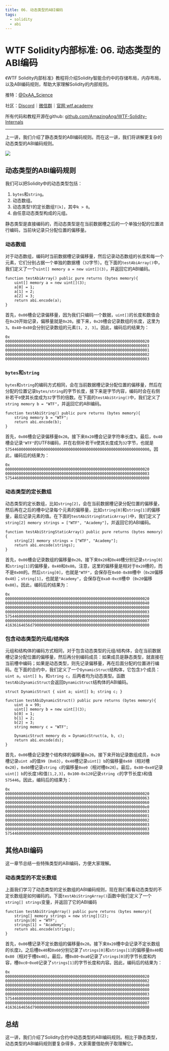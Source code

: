 ```yaml
---
title: 06. 动态类型的ABI编码
tags:
  - solidity
  - abi
---
```


# WTF Solidity内部标准: 06. 动态类型的ABI编码

《WTF Solidity内部标准》教程将介绍Solidity智能合约中的存储布局，内存布局，以及ABI编码规则，帮助大家理解Solidity的内部规则。

推特：[@0xAA_Science](https://twitter.com/0xAA_Science)

社区：[Discord](https://discord.gg/5akcruXrsk)｜[微信群](https://docs.google.com/forms/d/e/1FAIpQLSe4KGT8Sh6sJ7hedQRuIYirOoZK_85miz3dw7vA1-YjodgJ-A/viewform?usp=sf_link)｜[官网 wtf.academy](https://wtf.academy)

所有代码和教程开源在github: [github.com/AmazingAng/WTF-Solidity-Internals](https://github.com/AmazingAng/WTF-Solidity-Internals)

-----

上一讲，我们介绍了静态类型的ABI编码规则。而在这一讲，我们将讲解更复杂的动态类型的ABI编码规则。

![](./img/6-1.png)

## 动态类型的ABI编码规则

我们可以把Solidity中的动态类型包括：

1. `bytes`和`string`。
2. 动态数组。
3. 动态类型`T`的定长数组`T[k]`，其中`k > 0`。
4. 由任意动态类型构成的元组。

静态类型是直接编码的，而动态类型是在当前数据槽之后的一个单独分配的位置进行编码，当前块记录只分配位置的偏移量。

### 动态数组

对于动态数组，编码时当前数据槽记录偏移量，然后记录动态数组的长度和每一个元素，它们分别占据一个单独的数据槽（`32`字节）。在下面的`testAbiArray()`中，我们定义了一个`uint[] memory a = new uint[](3)`，并返回它的ABI编码。

```solidity
function testAbiArray() public pure returns (bytes memory){
    uint[] memory a = new uint[](3);
    a[0] = 1;
    a[1] = 2;
    a[2] = 3;
    return abi.encode(a);
}
```

首先，`0x00`槽会记录偏移量，因为我们只编码一个数据，`uint[]`的长度和数值会在`0x20`开始记录，偏移量就是`0x20`。接下来，`0x20`槽会记录数组的长度，这里为`3`。`0x40`-`0x80`会分别记录数组的元素`[1, 2, 3]`。因此，编码后的结果为：

```
0x
0000000000000000000000000000000000000000000000000000000000000020
0000000000000000000000000000000000000000000000000000000000000003
0000000000000000000000000000000000000000000000000000000000000001
0000000000000000000000000000000000000000000000000000000000000002
0000000000000000000000000000000000000000000000000000000000000003
```

### `bytes`和`string`

`bytes`和`string`的编码方式相同，会在当前数据槽记录分配位置的偏移量，然后在分配的位置记录`bytes/string`的字节长度，接下来是字节内容，编码时会在右侧补若干`0`使其长度成为`32`字节的倍数。在下面的`testAbiString()`中，我们定义了`string memory b = "WTF"`，并返回它的ABI编码。

```solidity
function testAbiString() public pure returns (bytes memory){
    string memory b = "WTF";
    return abi.encode(b);
}
```

首先，`0x00`槽会记录偏移量`0x20`。接下来`0x20`槽会记录字符串长度`3`。最后，`0x40`槽会记录`"WTF"`的UTF8编码，并在右侧补若干`0`使其长度成为`32`字节，也就是`5754460000000000000000000000000000000000000000000000000000000000`。因此，编码后的结果为：

```solidity
0x
0000000000000000000000000000000000000000000000000000000000000020
0000000000000000000000000000000000000000000000000000000000000003
5754460000000000000000000000000000000000000000000000000000000000
```

### 动态类型的定长数组

动态类型的定长数组，比如`string[2]`，会在当前数据槽记录分配位置的偏移量，然后再在之后的槽中记录每个元素的偏移量，比如`string[0]`和`string[1]`的偏移量，最后记录元素的值。在下面的`testAbiStringStaticArray()`中，我们定义了`string[2] memory strings = ["WTF", "Academy"]`，并返回它的ABI编码。

```solidity
function testAbiStringStaticArray() public pure returns (bytes memory){
    string[2] memory strings = ["WTF", "Academy"];
    return abi.encode(strings);
}
```

首先，`0x00`槽会记录数组的偏移量`0x20`。接下来`0x20`和`0x40`槽分别记录`string[0]`和`string[1]`的偏移量，`0x40`和`0x80`。注意，这里的偏移量是相对于`0x20`槽的，而不是`0x00`的。然后`string[0]`，也就是`"WTF"`，会保存在`0x60-0x80`槽中（`0x20`偏移`0x40`）；`string[1]`，也就是`"Academy"`，会保存在`0xa0-0xc0`槽中（`0x20`偏移`0x80`）。因此，编码后的结果为：

```
0x
0000000000000000000000000000000000000000000000000000000000000020
0000000000000000000000000000000000000000000000000000000000000040
0000000000000000000000000000000000000000000000000000000000000080
0000000000000000000000000000000000000000000000000000000000000003
5754460000000000000000000000000000000000000000000000000000000000
0000000000000000000000000000000000000000000000000000000000000007
41636164656d7900000000000000000000000000000000000000000000000000
```

### 包含动态类型的元组/结构体

元组和结构体的编码方式相同，对于包含动态类型的元组/结构体，会在当前数据槽记录分配位置的偏移量，然后再分别编码成员：如果成员是静态类型，就直接在当前槽中编码；如果是动态类型，则先记录偏移量，再在后面分配的位置进行编码。在下面的合约中，我们定义了一个`DynamicStruct`结构体，它包含`3`个成员：`uint a`，`uint[] b`，和`string c`，后两者均为动态类型。函数`testAbiDynamicStruct`会返回`DynamicStruct`结构体的ABI编码。

```solidity
struct DynamicStruct { uint a; uint[] b; string c; }

function testAbiDynamicStruct() public pure returns (bytes memory){
    uint a = 99;
    uint[] memory b = new uint[](3);
    b[0] = 1;
    b[1] = 2;
    b[2] = 3;
    string memory c = "WTF";

    DynamicStruct memory ds = DynamicStruct(a, b, c);
    return abi.encode(ds);
}
```

首先，`0x00`槽会记录整个结构体的偏移量`0x20`。接下来开始记录数组成员，`0x20`槽记录`uint a`的值`99`（`0x63`），`0x40`槽记录`uint[] b`的偏移量`0x60`（相对槽`0x20`），`0x60`槽记录`string c`的偏移量`0xe0`（相对槽`0x20`）。最后，`0x80`-`0xe0`记录`uint[] b`的长度`3`和值`[1,2,3]`，`0x100-0x120`记录`string c`的字节长度`3`和值`575446`。因此，编码后的结果为：

```
0x
0000000000000000000000000000000000000000000000000000000000000020
0000000000000000000000000000000000000000000000000000000000000063
0000000000000000000000000000000000000000000000000000000000000060
00000000000000000000000000000000000000000000000000000000000000e0
0000000000000000000000000000000000000000000000000000000000000003
0000000000000000000000000000000000000000000000000000000000000001
0000000000000000000000000000000000000000000000000000000000000002
0000000000000000000000000000000000000000000000000000000000000003
0000000000000000000000000000000000000000000000000000000000000003
5754460000000000000000000000000000000000000000000000000000000000
```

## 其他ABI编码

这一章节总结一些特殊类型的ABI编码，方便大家理解。

### 动态类型的不定长数组

上面我们学习了动态类型的定长数组的ABI编码规则，现在我们看看动态类型的不定长数组是如何编码的。下面`testAbiStringArray()`函数中我们定义了一个`string[] strings`变量，并返回了它的ABI编码

```solidity
function testAbiStringArray() public pure returns (bytes memory){
    string[] memory strings = new string[](2);
    strings[0] = "WTF";
    strings[1] = "Academy";
    return abi.encode(strings);
}
```

首先，`0x00`槽记录不定长数组的偏移量`0x20`。接下来`0x20`槽中会记录不定长数组的长度`2`。之后槽`0x40`和`0x60`分别记录了`strings[0]`和`strings[1]`的偏移量`0x40`和`0x80`（相对于槽`0x40`）。最后，槽`0x80`-`0xa0`记录了`strings[0]`的字节长度和内容，槽`0xc0`-`0xe0`记录了`strings[1]`的字节长度和内容。因此，编码后的结果为：

```
0x
0000000000000000000000000000000000000000000000000000000000000020
0000000000000000000000000000000000000000000000000000000000000002
0000000000000000000000000000000000000000000000000000000000000040
0000000000000000000000000000000000000000000000000000000000000080
0000000000000000000000000000000000000000000000000000000000000003
5754460000000000000000000000000000000000000000000000000000000000
0000000000000000000000000000000000000000000000000000000000000007
41636164656d7900000000000000000000000000000000000000000000000000
```

## 总结

这一讲，我们介绍了Solidity合约中动态类型的ABI编码规则。相比于静态类型，动态类型的ABI编码规则要复杂得多，大家需要借助例子取理解它。